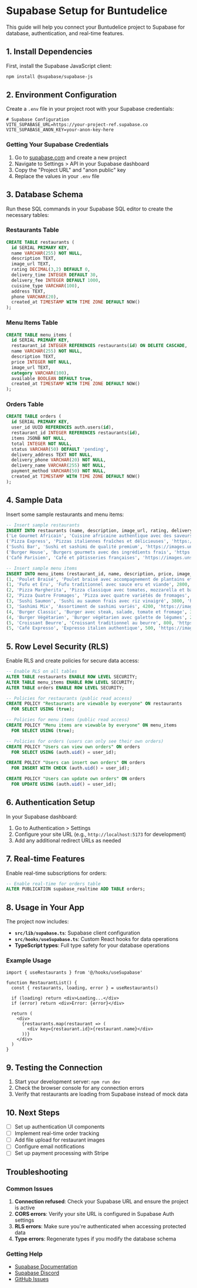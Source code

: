 # Supabase Setup for Buntudelice

This guide will help you connect your Buntudelice project to Supabase for database, authentication, and real-time features.

## 1. Install Dependencies

First, install the Supabase JavaScript client:

```bash
npm install @supabase/supabase-js
```

## 2. Environment Configuration

Create a `.env` file in your project root with your Supabase credentials:

```env
# Supabase Configuration
VITE_SUPABASE_URL=https://your-project-ref.supabase.co
VITE_SUPABASE_ANON_KEY=your-anon-key-here
```

### Getting Your Supabase Credentials

1. Go to [supabase.com](https://supabase.com) and create a new project
2. Navigate to Settings > API in your Supabase dashboard
3. Copy the "Project URL" and "anon public" key
4. Replace the values in your `.env` file

## 3. Database Schema

Run these SQL commands in your Supabase SQL editor to create the necessary tables:

### Restaurants Table
```sql
CREATE TABLE restaurants (
  id SERIAL PRIMARY KEY,
  name VARCHAR(255) NOT NULL,
  description TEXT,
  image_url TEXT,
  rating DECIMAL(3,2) DEFAULT 0,
  delivery_time INTEGER DEFAULT 30,
  delivery_fee INTEGER DEFAULT 1000,
  cuisine_type VARCHAR(100),
  address TEXT,
  phone VARCHAR(20),
  created_at TIMESTAMP WITH TIME ZONE DEFAULT NOW()
);
```

### Menu Items Table
```sql
CREATE TABLE menu_items (
  id SERIAL PRIMARY KEY,
  restaurant_id INTEGER REFERENCES restaurants(id) ON DELETE CASCADE,
  name VARCHAR(255) NOT NULL,
  description TEXT,
  price INTEGER NOT NULL,
  image_url TEXT,
  category VARCHAR(100),
  available BOOLEAN DEFAULT true,
  created_at TIMESTAMP WITH TIME ZONE DEFAULT NOW()
);
```

### Orders Table
```sql
CREATE TABLE orders (
  id SERIAL PRIMARY KEY,
  user_id UUID REFERENCES auth.users(id),
  restaurant_id INTEGER REFERENCES restaurants(id),
  items JSONB NOT NULL,
  total INTEGER NOT NULL,
  status VARCHAR(50) DEFAULT 'pending',
  delivery_address TEXT NOT NULL,
  delivery_phone VARCHAR(20) NOT NULL,
  delivery_name VARCHAR(255) NOT NULL,
  payment_method VARCHAR(50) NOT NULL,
  created_at TIMESTAMP WITH TIME ZONE DEFAULT NOW()
);
```

## 4. Sample Data

Insert some sample restaurants and menu items:

```sql
-- Insert sample restaurants
INSERT INTO restaurants (name, description, image_url, rating, delivery_time, delivery_fee, cuisine_type, address, phone) VALUES
('Le Gourmet Africain', 'Cuisine africaine authentique avec des saveurs traditionnelles', 'https://images.unsplash.com/photo-1555396273-367ea4eb4db5?w=400', 4.5, 25, 800, 'Africaine', '123 Rue de la Paix, Brazzaville', '+242 123 456 789'),
('Pizza Express', 'Pizzas italiennes fraîches et délicieuses', 'https://images.unsplash.com/photo-1513104890138-7c749659a591?w=400', 4.2, 30, 1000, 'Italienne', '456 Avenue du Commerce, Brazzaville', '+242 987 654 321'),
('Sushi Bar', 'Sushi et sashimi de qualité premium', 'https://images.unsplash.com/photo-1579584425555-c3d17c2f9b6b?w=400', 4.7, 35, 1200, 'Japonaise', '789 Boulevard Central, Brazzaville', '+242 555 123 456'),
('Burger House', 'Burgers gourmets avec des ingrédients frais', 'https://images.unsplash.com/photo-1568901346375-23c9450c58cd?w=400', 4.3, 20, 600, 'Américaine', '321 Rue des Délices, Brazzaville', '+242 777 888 999'),
('Café Parisien', 'Café et pâtisseries françaises', 'https://images.unsplash.com/photo-1501339847302-ac426a4a7cbb?w=400', 4.6, 15, 500, 'Française', '654 Place de la République, Brazzaville', '+242 111 222 333');

-- Insert sample menu items
INSERT INTO menu_items (restaurant_id, name, description, price, image_url, category) VALUES
(1, 'Poulet Braisé', 'Poulet braisé avec accompagnement de plantains et légumes', 3500, 'https://images.unsplash.com/photo-1603133872878-684f208fb84b?w=300', 'Plats principaux'),
(1, 'Fufu et Eru', 'Fufu traditionnel avec sauce eru et viande', 2800, 'https://images.unsplash.com/photo-1565299624946-b28f40a0ca4b?w=300', 'Plats principaux'),
(2, 'Pizza Margherita', 'Pizza classique avec tomates, mozzarella et basilic', 4500, 'https://images.unsplash.com/photo-1513104890138-7c749659a591?w=300', 'Pizzas'),
(2, 'Pizza Quatre Fromages', 'Pizza avec quatre variétés de fromages', 5200, 'https://images.unsplash.com/photo-1565299624946-b28f40a0ca4b?w=300', 'Pizzas'),
(3, 'Sushi Saumon', 'Sushi au saumon frais avec riz vinaigré', 3800, 'https://images.unsplash.com/photo-1579584425555-c3d17c2f9b6b?w=300', 'Sushi'),
(3, 'Sashimi Mix', 'Assortiment de sashimi variés', 4200, 'https://images.unsplash.com/photo-1565299624946-b28f40a0ca4b?w=300', 'Sashimi'),
(4, 'Burger Classic', 'Burger avec steak, salade, tomate et fromage', 3200, 'https://images.unsplash.com/photo-1568901346375-23c9450c58cd?w=300', 'Burgers'),
(4, 'Burger Végétarien', 'Burger végétarien avec galette de légumes', 2800, 'https://images.unsplash.com/photo-1513104890138-7c749659a591?w=300', 'Burgers'),
(5, 'Croissant Beurre', 'Croissant traditionnel au beurre', 800, 'https://images.unsplash.com/photo-1501339847302-ac426a4a7cbb?w=300', 'Pâtisseries'),
(5, 'Café Expresso', 'Expresso italien authentique', 500, 'https://images.unsplash.com/photo-1501339847302-ac426a4a7cbb?w=300', 'Boissons');
```

## 5. Row Level Security (RLS)

Enable RLS and create policies for secure data access:

```sql
-- Enable RLS on all tables
ALTER TABLE restaurants ENABLE ROW LEVEL SECURITY;
ALTER TABLE menu_items ENABLE ROW LEVEL SECURITY;
ALTER TABLE orders ENABLE ROW LEVEL SECURITY;

-- Policies for restaurants (public read access)
CREATE POLICY "Restaurants are viewable by everyone" ON restaurants
  FOR SELECT USING (true);

-- Policies for menu items (public read access)
CREATE POLICY "Menu items are viewable by everyone" ON menu_items
  FOR SELECT USING (true);

-- Policies for orders (users can only see their own orders)
CREATE POLICY "Users can view own orders" ON orders
  FOR SELECT USING (auth.uid() = user_id);

CREATE POLICY "Users can insert own orders" ON orders
  FOR INSERT WITH CHECK (auth.uid() = user_id);

CREATE POLICY "Users can update own orders" ON orders
  FOR UPDATE USING (auth.uid() = user_id);
```

## 6. Authentication Setup

In your Supabase dashboard:

1. Go to Authentication > Settings
2. Configure your site URL (e.g., `http://localhost:5173` for development)
3. Add any additional redirect URLs as needed

## 7. Real-time Features

Enable real-time subscriptions for orders:

```sql
-- Enable real-time for orders table
ALTER PUBLICATION supabase_realtime ADD TABLE orders;
```

## 8. Usage in Your App

The project now includes:

- **`src/lib/supabase.ts`**: Supabase client configuration
- **`src/hooks/useSupabase.ts`**: Custom React hooks for data operations
- **TypeScript types**: Full type safety for your database operations

### Example Usage

```tsx
import { useRestaurants } from '@/hooks/useSupabase'

function RestaurantList() {
  const { restaurants, loading, error } = useRestaurants()

  if (loading) return <div>Loading...</div>
  if (error) return <div>Error: {error}</div>

  return (
    <div>
      {restaurants.map(restaurant => (
        <div key={restaurant.id}>{restaurant.name}</div>
      ))}
    </div>
  )
}
```

## 9. Testing the Connection

1. Start your development server: `npm run dev`
2. Check the browser console for any connection errors
3. Verify that restaurants are loading from Supabase instead of mock data

## 10. Next Steps

- [ ] Set up authentication UI components
- [ ] Implement real-time order tracking
- [ ] Add file upload for restaurant images
- [ ] Configure email notifications
- [ ] Set up payment processing with Stripe

## Troubleshooting

### Common Issues

1. **Connection refused**: Check your Supabase URL and ensure the project is active
2. **CORS errors**: Verify your site URL is configured in Supabase Auth settings
3. **RLS errors**: Make sure you're authenticated when accessing protected data
4. **Type errors**: Regenerate types if you modify the database schema

### Getting Help

- [Supabase Documentation](https://supabase.com/docs)
- [Supabase Discord](https://discord.supabase.com)
- [GitHub Issues](https://github.com/supabase/supabase/issues) 